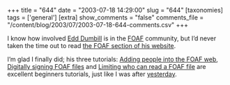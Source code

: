 +++
title = "644"
date = "2003-07-18 14:29:00"
slug = "644"
[taxonomies]
tags = ['general']
[extra]
show_comments = "false"
comments_file = "/content/blog/2003/07/2003-07-18-644-comments.csv"
+++

I know how involved [Edd Dumbill](http://usefulinc.com/edd/blog) is in the [FOAF](http://rdfweb.org/) community, but I’d never taken the time out to read [the FOAF section of his website](http://usefulinc.com/foaf).

I’m glad I finally did; his three tutorials: [Adding people into the FOAF web](http://usefulinc.com/foaf/addingPeople), [Digitally signing FOAF files](http://usefulinc.com/foaf/signingFoafFiles) and [Limiting who can read a FOAF file](http://usefulinc.com/foaf/encryptingFoafFiles) are excellent beginners tutorials, just like I was after [yesterday](http://pipthepixie.tripod.com/blog/archive/2003_07_01_blog.html#105845619879555796).

